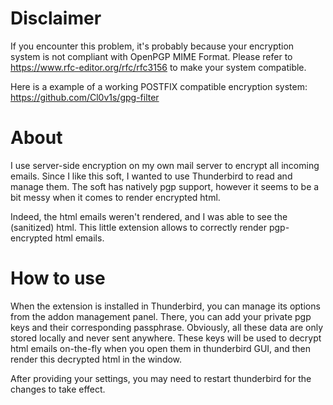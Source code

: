 # Disclaimer

If you encounter this problem, it's probably because your encryption system is not compliant with OpenPGP MIME Format.
Please refer to https://www.rfc-editor.org/rfc/rfc3156 to make your system compatible. 

Here is a example of a working POSTFIX compatible encryption system: https://github.com/Cl0v1s/gpg-filter


# About 

I use server-side encryption on my own mail server to encrypt all incoming emails. 
Since I like this soft, I wanted to use Thunderbird to read and manage them. The soft has natively pgp support, however it seems to be a bit messy when it comes to render encrypted html. 

Indeed, the html emails weren't rendered, and I was able to see the (sanitized) html. 
This little extension allows to correctly render pgp-encrypted html emails. 

# How to use
When the extension is installed in Thunderbird, you can manage its options from the addon management panel. 
There, you can add your private pgp keys and their corresponding passphrase. Obviously, all these data are only stored locally and never sent anywhere. 
These keys will be used to decrypt html emails on-the-fly when you open them in thunderbird GUI, and then render this decrypted html in the window. 

After providing your settings, you may need to restart thunderbird for the changes to take effect.
